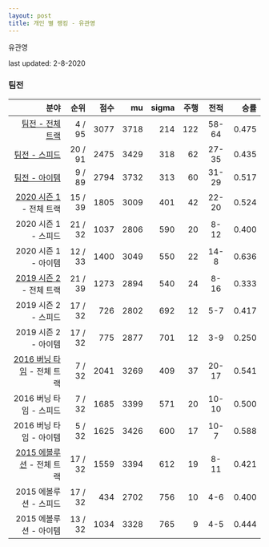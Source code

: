 ```yaml
---
layout: post
title: 개인 별 랭킹 - 유관영
---
```


유관영

last updated: 2-8-2020


### 팀전

| 분야 | 순위 | 점수 | mu | sigma | 주행 | 전적 | 승률 |
|---:|---:|---:|---:|---:|---:|:---:|---:|
| [팀전 - 전체 트랙](../team-full) | 4 / 95 | 3077 | 3718 | 214 | 122 | 58-64 | 0.475 |
| [팀전 - 스피드](../team-speed) | 20 / 91 | 2475 | 3429 | 318 | 62 | 27-35 | 0.435 |
| [팀전 - 아이템](../team-item) | 9 / 89 | 2794 | 3732 | 313 | 60 | 31-29 | 0.517 |
| [2020 시즌 1](../teams-t2020_1) - 전체 트랙 | 15 / 39 | 1805 | 3009 | 401 | 42 | 22-20 | 0.524 |
| 2020 시즌 1 - 스피드 | 21 / 32 | 1037 | 2806 | 590 | 20 | 8-12 | 0.400 |
| 2020 시즌 1 - 아이템 | 12 / 33 | 1400 | 3049 | 550 | 22 | 14-8 | 0.636 |
| [2019 시즌 2](../teams-t2019_2) - 전체 트랙 | 21 / 39 | 1273 | 2894 | 540 | 24 | 8-16 | 0.333 |
| 2019 시즌 2 - 스피드 | 17 / 32 | 726 | 2802 | 692 | 12 | 5-7 | 0.417 |
| 2019 시즌 2 - 아이템 | 17 / 32 | 775 | 2877 | 701 | 12 | 3-9 | 0.250 |
| [2016 버닝 타임](../teams-t2016_1) - 전체 트랙 | 7 / 32 | 2041 | 3269 | 409 | 37 | 20-17 | 0.541 |
| 2016 버닝 타임 - 스피드 | 7 / 32 | 1685 | 3399 | 571 | 20 | 10-10 | 0.500 |
| 2016 버닝 타임 - 아이템 | 5 / 32 | 1625 | 3426 | 600 | 17 | 10-7 | 0.588 |
| [2015 에볼루션](../teams-t2015_1) - 전체 트랙 | 17 / 32 | 1559 | 3394 | 612 | 19 | 8-11 | 0.421 |
| 2015 에볼루션 - 스피드 | 17 / 32 | 434 | 2702 | 756 | 10 | 4-6 | 0.400 |
| 2015 에볼루션 - 아이템 | 13 / 32 | 1034 | 3328 | 765 | 9 | 4-5 | 0.444 |
